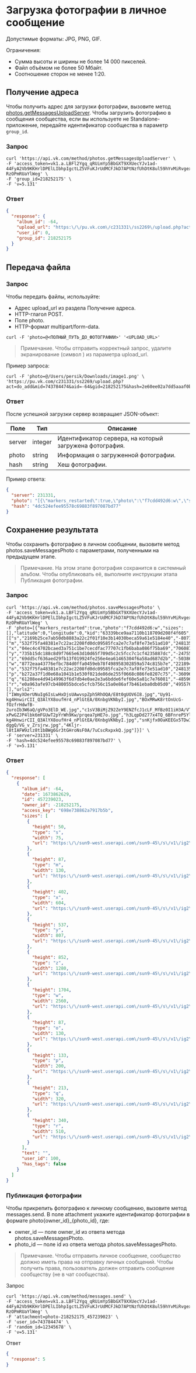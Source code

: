 # Загрузка фотографии в личное сообщение
Допустимые форматы: JPG, PNG, GIF.

Ограничения:
- Сумма высоты и ширины не более 14 000 пикселей.
- Файл объёмом не более 50 Мбайт.
- Соотношение сторон не менее 1:20.

## Получение адреса
Чтобы получить адрес для загрузки фотографии, вызовите метод [photos.getMessagesUploadServer](https://dev.vk.com/ru/method/photos.getMessagesUploadServer). Чтобы загрузить фотографию в сообщения сообщества, если вы используете не Standalone-приложение, передайте идентификатор сообщества в параметр `group_id`.

### Запрос
```Shell
curl 'https://api.vk.com/method/photos.getMessagesUploadServer' \
-F 'access_token=vk1.a.LBFl2Ygq_qRUimYp5BbGXT9XXUecYJv1ad-44FyA2Vb9KKHrlDPElLIbhpIgctLZ5VFuKJrUdMCFJkD7APtNzfUhDtK8ul59hYvMiRvgex2p14J8CIMQw2m5ZdGF644LMrM1sP0h0P0RVfh7dEA2iGB4zEXciFeHg9tYnbqa8Zyj8LlP12PjZHgiMCBdnGLO7ZWkjGFL-RzOPmRUaYlWeg' \
-F 'group_id=218252175' \
-F 'v=5.131'
```
### Ответ
```JSON
{
  "response": {
    "album_id": -64,
    "upload_url": "https:\/\/pu.vk.com\/c231331\/ss2269\/upload.php?act=do_add&mid=743784474&aid=-64&gid=218252175&hash=2e60ee02a7dd5aaaf0bce3e034b1dc30&rhash=eda561bac91afb0270fc9ca741ac626b&swfupload=1&api=1&mailphoto=1",
    "user_id": 0,
    "group_id": 218252175
  }
}
```

## Передача файла
### Запрос

Чтобы передать файлы, используйте:

- Адрес upload_url из раздела Получение адреса.
- HTTP-глагол POST.
- Поле photo.
- HTTP-формат multipart/form-data.
```Shell
curl -F 'photo=@<ПОЛНЫЙ_ПУТЬ_ДО_ФОТОГРАФИИ>' '<UPLOAD_URL>'
```
> Примечание. Чтобы отправить корректный запрос, удалите экранирование (символ \) из параметра upload_url.

Пример запроса:

```Shell
curl -F 'photo=@/Users/persik/Downloads/image1.png' \
'https://pu.vk.com/c231331/ss2269/upload.php?act=do_add&mid=743784474&aid=-64&gid=218252175&hash=2e60ee02a7dd5aaaf0bce3e034b1dc30&rhash=eda561bac91afb0270fc9ca741ac626b&swfupload=1&api=1&mailphoto=1'
```
### Ответ
После успешной загрузки сервер возвращает JSON-объект:

| Поле   | Тип     | Описание                                                |
|--------|---------|---------------------------------------------------------|
| server | integer | Идентификатор сервера, на который загружена фотография. |
| photo  | string  | Информация о загруженной фотографии.                    |                
| hash   | string  | Хеш фотографии.                                         |

Пример ответа:

```JSON
{
  "server": 231331,
  "photo": "[{\"markers_restarted\":true,\"photo\":\"f7cdd492d6:w\",\"sizes\":[],\"latitude\":0,\"longitude\":0,\"kid\":\"63339bce9aa7110b118709d208f4f605\",\"sizes2\":[[\"s\",\"2169b25ce7ab50db8883a22c2f01f10e3b14030beca59a61e5184e40\",\"-8077041814521722093\",75,50],[\"m\",\"532f75fa48381e7c22ac2208fd0dc09585fca2e7c7af8fe73e51ad10\",\"2481357305209911761\",130,87],[\"x\",\"04ec4c4702bcaed3a751c1be7cecdfac77707c1fb6baba086f75ba69\",\"7060873775304692609\",604,402],[\"y\",\"735b15dc188c8d9f7665e63d10d65f709d5c2c5fcc7c1cf4235887dc\",\"-247552755041223595\",807,537],[\"z\",\"69dd5cf636aed29fb13f019924fe256e4ea61465304f6a58ad687d2b\",\"-5038604692102399322\",1280,852],[\"w\",\"8772eaa43776efbc784d0ffa0459eb78f498958302859a574c815b7e\",\"22189486849580549\",2560,1704],[\"o\",\"532f75fa48381e7c22ac2208fd0dc09585fca2e7c7af8fe73e51ad10\",\"2481357305209911761\",130,87],[\"p\",\"b272a37f1d0e68a1041b1e530f021de86de255f0668c086fe8207c75\",\"-3609630020141000359\",200,133],[\"q\",\"61208ee4d94149963f6d7db4e0ae2e3a6bdde6fef60e5a81c7e76081\",\"-4859686797456740524\",320,213],[\"r\",\"e0a963afe97cb480055bdce5cfcb756c15a0e86af7b461eba0db05d0\",\"4955764010854965486\",510,340]],\"urls\":[],\"urls2\":[\"IWmyXOerUNuIg6IsLwHxDjsUAwvspZph5RhOQA/E8t0gUOV6I8.jpg\",\"Uy91-kg4HnwirCII_Q3AlYX8oufHr4_nPlGtEA/0XnbgVKNbyI.jpg\",\"BOxMRwK8rtOnUcG-fOzfrHdwfB-2uroIb3W6aQ/gVPo3ElD_WE.jpg\",\"c1sV3BiMjZ92ZeY9ENZfcJ1cLF_MfBz0I1iH3A/VTyZtBSEkPw.jpg\",\"ad1c9jau0p-xPwGZJP4lbk6mFGUwT2pYrWh9Kw/prqea7pHE7o.jpg\",\"h3LqpDd277x4TQ_6BFnrePSYlYMChZpXTIFbfg/Bd5qgTjVTgA.jpg\",\"Uy91-kg4HnwirCII_Q3AlYX8oufHr4_nPlGtEA/0XnbgVKNbyI.jpg\",\"snKjfx0OaKEEGx5TDwId6G3iVfBmjAhv6CB8dQ/WdnoDp8E6M0.jpg\",\"YSCO5NlBSZY_bX204K4uOmvd5v72DlqBx-dggQ/VG_v_Zrsjrw.jpg\",\"4Kljr-l8tIAFW9zlz8t1bBWg6Gr3tGHroNsF0A/7uCscRxpxkQ.jpg\"]}]",
  "hash": "4dc524efee95578c69883f897087bd77"
}
```
## Сохранение результата

Чтобы сохранить фотографию в личном сообщении, вызовите метод photos.saveMessagesPhoto с параметрами, полученными на предыдущем этапе.

> Примечание. На этом этапе фотография сохранится в системный альбом. Чтобы опубликовать её, выполните инструкции этапа Публикация фотографии.

### Запрос
```Shell
curl 'https://api.vk.com/method/photos.saveMessagesPhoto' \
-F 'access_token=vk1.a.LBFl2Ygq_qRUimYp5BbGXT9XXUecYJv1ad-44FyA2Vb9KKHrlDPElLIbhpIgctLZ5VFuKJrUdMCFJkD7APtNzfUhDtK8ul59hYvMiRvgex2p14J8CIMQw2m5ZdGF644LMrM1sP0h0P0RVfh7dEA2iGB4zEXciFeHg9tYnbqa8Zyj8LlP12PjZHgiMCBdnGLO7ZWkjGFL-RzOPmRUaYlWeg' \
-F 'photo=[{"markers_restarted":true,"photo":"f7cdd492d6:w","sizes":[],"latitude":0,"longitude":0,"kid":"63339bce9aa7110b118709d208f4f605","sizes2":[["s","2169b25ce7ab50db8883a22c2f01f10e3b14030beca59a61e5184e40","-8077041814521722093",75,50],["m","532f75fa48381e7c22ac2208fd0dc09585fca2e7c7af8fe73e51ad10","2481357305209911761",130,87],["x","04ec4c4702bcaed3a751c1be7cecdfac77707c1fb6baba086f75ba69","7060873775304692609",604,402],["y","735b15dc188c8d9f7665e63d10d65f709d5c2c5fcc7c1cf4235887dc","-247552755041223595",807,537],["z","69dd5cf636aed29fb13f019924fe256e4ea61465304f6a58ad687d2b","-5038604692102399322",1280,852],["w","8772eaa43776efbc784d0ffa0459eb78f498958302859a574c815b7e","22189486849580549",2560,1704],["o","532f75fa48381e7c22ac2208fd0dc09585fca2e7c7af8fe73e51ad10","2481357305209911761",130,87],["p","b272a37f1d0e68a1041b1e530f021de86de255f0668c086fe8207c75","-3609630020141000359",200,133],["q","61208ee4d94149963f6d7db4e0ae2e3a6bdde6fef60e5a81c7e76081","-4859686797456740524",320,213],["r","e0a963afe97cb480055bdce5cfcb756c15a0e86af7b461eba0db05d0","4955764010854965486",510,340]],"urls":[],"urls2":["IWmyXOerUNuIg6IsLwHxDjsUAwvspZph5RhOQA/E8t0gUOV6I8.jpg","Uy91-kg4HnwirCII_Q3AlYX8oufHr4_nPlGtEA/0XnbgVKNbyI.jpg","BOxMRwK8rtOnUcG-fOzfrHdwfB-2uroIb3W6aQ/gVPo3ElD_WE.jpg","c1sV3BiMjZ92ZeY9ENZfcJ1cLF_MfBz0I1iH3A/VTyZtBSEkPw.jpg","ad1c9jau0p-xPwGZJP4lbk6mFGUwT2pYrWh9Kw/prqea7pHE7o.jpg","h3LqpDd277x4TQ_6BFnrePSYlYMChZpXTIFbfg/Bd5qgTjVTgA.jpg","Uy91-kg4HnwirCII_Q3AlYX8oufHr4_nPlGtEA/0XnbgVKNbyI.jpg","snKjfx0OaKEEGx5TDwId6G3iVfBmjAhv6CB8dQ/WdnoDp8E6M0.jpg","YSCO5NlBSZY_bX204K4uOmvd5v72DlqBx-dggQ/VG_v_Zrsjrw.jpg","4Kljr-l8tIAFW9zlz8t1bBWg6Gr3tGHroNsF0A/7uCscRxpxkQ.jpg"]}]' \
-F 'server=231331' \
-F 'hash=4dc524efee95578c69883f897087bd77' \
-F 'v=5.131'
```
### Ответ
```JSON
{
  "response": [
    {
      "album_id": -64,
      "date": 1673862629,
      "id": 457239023,
      "owner_id": -218252175,
      "access_key": "698e738862a7917b5b",
      "sizes": [
        {
          "height": 50,
          "type": "s",
          "width": 75,
          "url": "https:\/\/sun9-west.userapi.com\/sun9-45\/s\/v1\/ig2\/Vus7E6r8jZjgv5E9bnuM6fbvL9U_NP4-goegNOaEy8t4Z1DnzofjER9exwblecB6Hxb3EUbWv7lQvxdRaErZGoT3.jpg?size=75x50&quality=96&type=album"
        },
        {
          "height": 87,
          "type": "m",
          "width": 130,
          "url": "https:\/\/sun9-west.userapi.com\/sun9-45\/s\/v1\/ig2\/JTtJ-M4Y1Md4nbNyY6QNKBjs9xleCGkDwGw-NuMvLV0DKfQrPb_xN7QcfazSTrBcZ-_JzsJ21pTuLI7Slr8m9HcB.jpg?size=130x87&quality=96&type=album"
        },
        {
          "height": 402,
          "type": "x",
          "width": 604,
          "url": "https:\/\/sun9-west.userapi.com\/sun9-45\/s\/v1\/ig2\/2DBzUBeOMpydPcypQFkirgj6g9mzsj8le0qsrWQ_lPX3zNQN1229bLivxf26ya-91HF9D57exLSnkSnJwUxJdUBN.jpg?size=604x402&quality=96&type=album"
        },
        {
          "height": 537,
          "type": "y",
          "width": 807,
          "url": "https:\/\/sun9-west.userapi.com\/sun9-45\/s\/v1\/ig2\/Biye5eNVG4UA_ymuN60MU6Qp26yO7rYp0WB-ch55oxkaATpXs4Kmqqznz1keCYHg_BHyvPhyrSGyK3zRK29LoVKH.jpg?size=807x537&quality=96&type=album"
        },
        {
          "height": 852,
          "type": "z",
          "width": 1280,
          "url": "https:\/\/sun9-west.userapi.com\/sun9-45\/s\/v1\/ig2\/O-BkqGyWMw2ZKcOyYz8sH543Ihkws7mAn6x76JYh0mVW2MCR9x9eig_AS6gT6OLeySlvewx5oyri1Ejj0uNhJuKo.jpg?size=1280x852&quality=96&type=album"
        },
        {
          "height": 1704,
          "type": "w",
          "width": 2560,
          "url": "https:\/\/sun9-west.userapi.com\/sun9-45\/s\/v1\/ig2\/o5klH0kpqicWBkDGQl_ch2j8VRpW69xrnq_PXw823wrMYc2qnXQLuDZeECtcKSaka1gfCpP9smoz7XwGAMDTk7vo.jpg?size=2560x1704&quality=96&type=album"
        },
        {
          "height": 87,
          "type": "o",
          "width": 130,
          "url": "https:\/\/sun9-west.userapi.com\/sun9-45\/s\/v1\/ig2\/JTtJ-M4Y1Md4nbNyY6QNKBjs9xleCGkDwGw-NuMvLV0DKfQrPb_xN7QcfazSTrBcZ-_JzsJ21pTuLI7Slr8m9HcB.jpg?size=130x87&quality=96&type=album"
        },
        {
          "height": 133,
          "type": "p",
          "width": 200,
          "url": "https:\/\/sun9-west.userapi.com\/sun9-45\/s\/v1\/ig2\/dFvcZ_sYZeMJtmvotINsevf_0x4KbDxo-jcrZojRQtebIKvM0juMU9U9NjybaidOukkrImr2CWcW8u6IHdlceWKD.jpg?size=200x133&quality=96&type=album"
        },
        {
          "height": 213,
          "type": "q",
          "width": 320,
          "url": "https:\/\/sun9-west.userapi.com\/sun9-45\/s\/v1\/ig2\/GglL_Kv0x1_rnPwXwtTPZUMFg9sT_JB9xUSUeNvNIRapPRhGvQbQAaCwD57WBhUKU8sPD6-BhyadPIXaALqERkS1.jpg?size=320x213&quality=96&type=album"
        },
        {
          "height": 340,
          "type": "r",
          "width": 510,
          "url": "https:\/\/sun9-west.userapi.com\/sun9-45\/s\/v1\/ig2\/LnQwirb-SUb689R2k90Q8MwuwHJ0tfO03a0IkCeXObaQERRE2-UUyLBCTTLme2qkLcxXAekHVbkLMEZhRq5E6Ggr.jpg?size=510x340&quality=96&crop=2,0,2556,1704&type=album"
        }
      ],
      "text": "",
      "user_id": 100,
      "has_tags": false
    }
  ]
}
```

### Публикация фотографии
Чтобы прикрепить фотографию к личному сообщению, вызовите метод messages.send. В поле attachment укажите идентификатор фотографии в формате photo{owner_id}_{photo_id}, где:

- owner_id — поле owner_id из ответа метода photos.saveMessagesPhoto.
- photo_id — поле id из ответа метода photos.saveMessagesPhoto.

> Примечание. Чтобы отправить личное сообщение, сообщество должно иметь права на отправку личных сообщений. Чтобы получить права, пользователь должен отправить сообщение сообществу (не в чат сообщества).

Запрос
```Shell
curl 'https://api.vk.com/method/messages.send' \
-F 'access_token=vk1.a.LBFl2Ygq_qRUimYp5BbGXT9XXUecYJv1ad-44FyA2Vb9KKHrlDPElLIbhpIgctLZ5VFuKJrUdMCFJkD7APtNzfUhDtK8ul59hYvMiRvgex2p14J8CIMQw2m5ZdGF644LMrM1sP0h0P0RVfh7dEA2iGB4zEXciFeHg9tYnbqa8Zyj8LlP12PjZHgiMCBdnGLO7ZWkjGFL-RzOPmRUaYlWeg' \
-F 'attachment=photo-218252175_457239023' \
-F 'user_id=743784474' \
-F 'random_id=12345678' \
-F 'v=5.131'
```

Ответ
```JSON
{
  "response": 5
}
```
